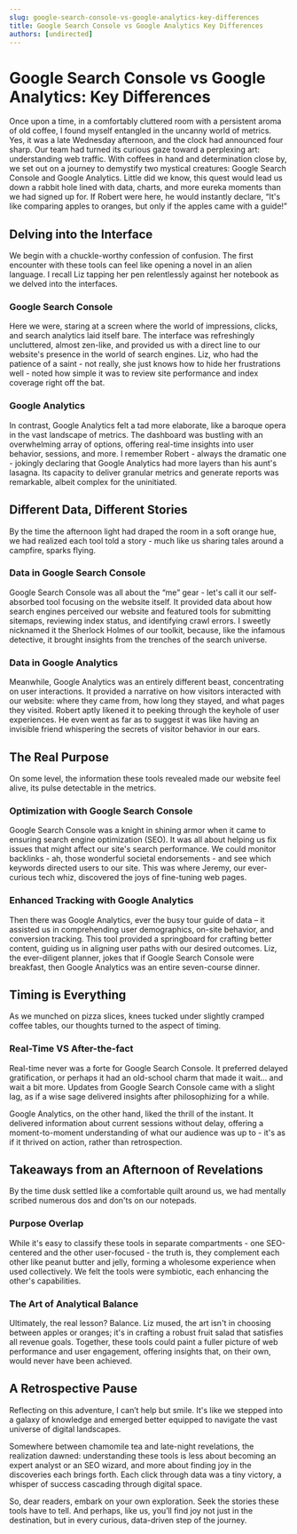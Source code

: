 ```yaml
---
slug: google-search-console-vs-google-analytics-key-differences
title: Google Search Console vs Google Analytics Key Differences
authors: [undirected]
---
```



# Google Search Console vs Google Analytics: Key Differences

Once upon a time, in a comfortably cluttered room with a persistent aroma of old coffee, I found myself entangled in the uncanny world of metrics. Yes, it was a late Wednesday afternoon, and the clock had announced four sharp. Our team had turned its curious gaze toward a perplexing art: understanding web traffic. With coffees in hand and determination close by, we set out on a journey to demystify two mystical creatures: Google Search Console and Google Analytics. Little did we know, this quest would lead us down a rabbit hole lined with data, charts, and more eureka moments than we had signed up for. If Robert were here, he would instantly declare, “It's like comparing apples to oranges, but only if the apples came with a guide!”

## Delving into the Interface

We begin with a chuckle-worthy confession of confusion. The first encounter with these tools can feel like opening a novel in an alien language. I recall Liz tapping her pen relentlessly against her notebook as we delved into the interfaces.

### Google Search Console

Here we were, staring at a screen where the world of impressions, clicks, and search analytics laid itself bare. The interface was refreshingly uncluttered, almost zen-like, and provided us with a direct line to our website's presence in the world of search engines. Liz, who had the patience of a saint - not really, she just knows how to hide her frustrations well - noted how simple it was to review site performance and index coverage right off the bat.

### Google Analytics

In contrast, Google Analytics felt a tad more elaborate, like a baroque opera in the vast landscape of metrics. The dashboard was bustling with an overwhelming array of options, offering real-time insights into user behavior, sessions, and more. I remember Robert - always the dramatic one - jokingly declaring that Google Analytics had more layers than his aunt's lasagna. Its capacity to deliver granular metrics and generate reports was remarkable, albeit complex for the uninitiated.

## Different Data, Different Stories

By the time the afternoon light had draped the room in a soft orange hue, we had realized each tool told a story - much like us sharing tales around a campfire, sparks flying.

### Data in Google Search Console

Google Search Console was all about the “me” gear - let's call it our self-absorbed tool focusing on the website itself. It provided data about how search engines perceived our website and featured tools for submitting sitemaps, reviewing index status, and identifying crawl errors. I sweetly nicknamed it the Sherlock Holmes of our toolkit, because, like the infamous detective, it brought insights from the trenches of the search universe.

### Data in Google Analytics

Meanwhile, Google Analytics was an entirely different beast, concentrating on user interactions. It provided a narrative on how visitors interacted with our website: where they came from, how long they stayed, and what pages they visited. Robert aptly likened it to peeking through the keyhole of user experiences. He even went as far as to suggest it was like having an invisible friend whispering the secrets of visitor behavior in our ears.

## The Real Purpose

On some level, the information these tools revealed made our website feel alive, its pulse detectable in the metrics.

### Optimization with Google Search Console

Google Search Console was a knight in shining armor when it came to ensuring search engine optimization (SEO). It was all about helping us fix issues that might affect our site's search performance. We could monitor backlinks - ah, those wonderful societal endorsements - and see which keywords directed users to our site. This was where Jeremy, our ever-curious tech whiz, discovered the joys of fine-tuning web pages.

### Enhanced Tracking with Google Analytics

Then there was Google Analytics, ever the busy tour guide of data – it assisted us in comprehending user demographics, on-site behavior, and conversion tracking. This tool provided a springboard for crafting better content, guiding us in aligning user paths with our desired outcomes. Liz, the ever-diligent planner, jokes that if Google Search Console were breakfast, then Google Analytics was an entire seven-course dinner.

## Timing is Everything

As we munched on pizza slices, knees tucked under slightly cramped coffee tables, our thoughts turned to the aspect of timing.

### Real-Time VS After-the-fact

Real-time never was a forte for Google Search Console. It preferred delayed gratification, or perhaps it had an old-school charm that made it wait... and wait a bit more. Updates from Google Search Console came with a slight lag, as if a wise sage delivered insights after philosophizing for a while. 

Google Analytics, on the other hand, liked the thrill of the instant. It delivered information about current sessions without delay, offering a moment-to-moment understanding of what our audience was up to - it's as if it thrived on action, rather than retrospection.

## Takeaways from an Afternoon of Revelations

By the time dusk settled like a comfortable quilt around us, we had mentally scribed numerous dos and don'ts on our notepads.

### Purpose Overlap

While it's easy to classify these tools in separate compartments - one SEO-centered and the other user-focused - the truth is, they complement each other like peanut butter and jelly, forming a wholesome experience when used collectively. We felt the tools were symbiotic, each enhancing the other's capabilities.

### The Art of Analytical Balance

Ultimately, the real lesson? Balance. Liz mused, the art isn't in choosing between apples or oranges; it's in crafting a robust fruit salad that satisfies all revenue goals. Together, these tools could paint a fuller picture of web performance and user engagement, offering insights that, on their own, would never have been achieved.

## A Retrospective Pause

Reflecting on this adventure, I can’t help but smile. It's like we stepped into a galaxy of knowledge and emerged better equipped to navigate the vast universe of digital landscapes.

Somewhere between chamomile tea and late-night revelations, the realization dawned: understanding these tools is less about becoming an expert analyst or an SEO wizard, and more about finding joy in the discoveries each brings forth. Each click through data was a tiny victory, a whisper of success cascading through digital space.

So, dear readers, embark on your own exploration. Seek the stories these tools have to tell. And perhaps, like us, you’ll find joy not just in the destination, but in every curious, data-driven step of the journey.